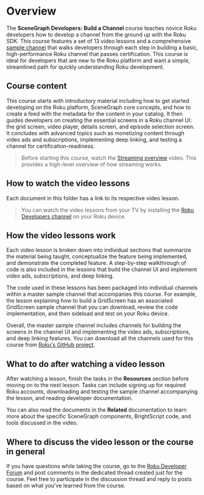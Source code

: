 # Overview

The **SceneGraph Developers: Build a Channel** course teaches novice Roku developers how to develop a channel from the ground up with the Roku SDK. This course features a set of 13 video lessons and a comprehensive [sample channel](https://github.com/rokudev/scenegraph-master-sample) that walks developers through each step in building a basic, high-performance Roku channel that passes certification. This course is ideal for developers that are new to the Roku platform and want a simple, streamlined path for quickly understanding Roku development.

## Course content

This course starts with introductory material including how to get started developing on the Roku platform, SceneGraph core concepts, and how to create a feed with the metadata for the content in your catalog. It then guides developers on creating the essential screens in a Roku channel UI: the grid screen, video player, details screen, and episode selection screen. It concludes with advanced topics such as monetizing content through video ads and subscriptions, implementing deep linking, and testing a channel for certification-readiness.

> Before starting this course, watch the [Streaming overview](https://image.roku.com/ZHZscHItMTc2/roku-streaming-overview-v2.mp4) video. This provides a high-level overview of how streaming works. 

## How to watch the video lessons

Each document in this folder has a link to its respective video lesson. 

> You can watch the video lessons from your TV by installing the [Roku Developers channel](https://my.roku.com/account/add/HL5RPZ) on your Roku device.

## How the video lessons work

Each video lesson is broken down into individual sections that summarize the material being taught, conceptualize the feature being implemented, and demonstrate the completed feature. A step-by-step walkthrough of code is also included in the lessons that build the channel UI and implement video ads, subscriptions, and deep linking. 

The code used in these lessons has been packaged into individual channels within a master sample channel that accompanies this  course. For example, the lesson explaining how to build a GridScreen has an associated GridScreen sample channel that you can download, review the code implementation, and then sideload and test on your Roku device. 

Overall, the master sample channel includes channels for building the screens in the channel UI and implementing the video ads, subscriptions, and deep linking features. You can download all the channels used for this course from [Roku's GitHub project](https://github.com/rokudev/scenegraph-master-sample).

## What to do after watching a video lesson

After watching a lesson, finish the tasks in the **Resources** section before moving on to the next lesson. Tasks can include signing up for required Roku accounts, downloading and testing the sample channel accompanying the lesson, and reading developer documentation. 

You can also read the documents in the **Related** documentation to learn more about the specific SceneGraph components, BrightScript code, and tools discussed in the video.

## Where to discuss the video lesson or the course in general

If you have questions while taking the course, go to the [Roku Developer Forum](https://go.roku.com/wMoGr9zx-) and post comments in the dedicated thread created just for the course. Feel free to participate in the discussion thread and reply to posts based on what you've learned from the course.
